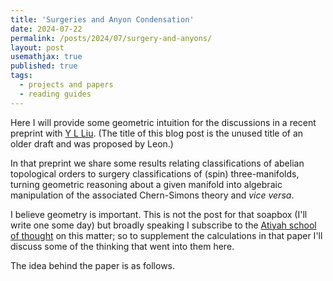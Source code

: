 ```yaml
---
title: 'Surgeries and Anyon Condensation'
date: 2024-07-22
permalink: /posts/2024/07/surgery-and-anyons/
layout: post
usemathjax: true
published: true
tags:
  - projects and papers
  - reading guides
---
```


Here I will provide some geometric intuition for the discussions in a recent preprint with [Y L Liu](https://leon2k2k2k.github.io/). (The title of this blog post is the unused title of an older draft and was proposed by Leon.)

In that preprint we share some results relating classifications of abelian topological orders to surgery classifications of (spin) three-manifolds, turning geometric reasoning about a given manifold into algebraic manipulation of the associated Chern-Simons theory and _vice versa_.

I believe geometry is important. This is not the post for that soapbox (I'll write one some day) but broadly speaking I subscribe to the [Atiyah school of thought](https://www.cambridge.org/core/journals/bulletin-of-the-london-mathematical-society/article/mathematics-in-the-20th-century/B4083D7C96DD1FC45226542E386E166A) on this matter; so to supplement the calculations in that paper I'll discuss some of the thinking that went into them here.

The idea behind the paper is as follows. 

